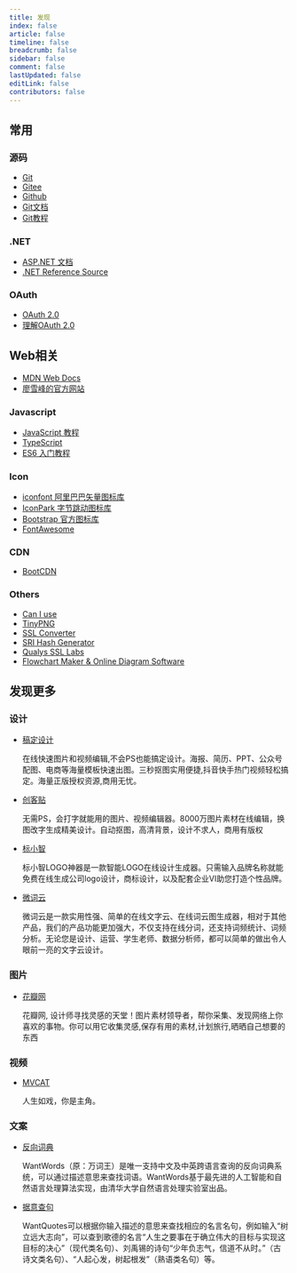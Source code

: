 ```yaml
---
title: 发现
index: false
article: false
timeline: false
breadcrumb: false
sidebar: false
comment: false
lastUpdated: false
editLink: false
contributors: false
---
```


## 常用

### 源码

- [Git](https://git-scm.com/)
- [Gitee](https://gitee.com/)
- [Github](https://github.com/)
- [Git文档](https://git-scm.com/docs)
- [Git教程](https://www.liaoxuefeng.com/wiki/896043488029600)

### .NET

- [ASP.NET 文档](https://learn.microsoft.com/zh-cn/aspnet/core/)
- [.NET Reference Source](https://referencesource.microsoft.com/)

### OAuth

- [OAuth 2.0](https://oauth.net/2/)
- [理解OAuth 2.0](https://www.ruanyifeng.com/blog/2014/05/oauth_2_0.html)

## Web相关

- [MDN Web Docs](https://developer.mozilla.org/zh-CN/)
- [廖雪峰的官方网站](https://www.liaoxuefeng.com/)

### Javascript

- [JavaScript 教程](https://wangdoc.com/javascript/index.html)
- [TypeScript](https://www.typescriptlang.org/)
- [ES6 入门教程](https://es6.ruanyifeng.com/)

### Icon

- [iconfont 阿里巴巴矢量图标库](https://www.iconfont.cn/)
- [IconPark 字节跳动图标库](https://iconpark.oceanengine.com/home)
- [Bootstrap 官方图标库](https://icons.bootcss.com/)
- [FontAwesome](https://fontawesome.com/)

### CDN

- [BootCDN](https://www.bootcdn.cn/)

### Others

- [Can I use](https://caniuse.com/)
- [TinyPNG](https://tinypng.com/)
- [SSL Converter](https://www.sslshopper.com/ssl-converter.html)
- [SRI Hash Generator](https://www.srihash.org/)
- [Qualys SSL Labs](https://www.ssllabs.com/)
- [Flowchart Maker &amp; Online Diagram Software](https://app.diagrams.net)

## 发现更多

### 设计

- [稿定设计](https://www.gaoding.com)

  在线快速图片和视频编辑,不会PS也能搞定设计。海报、简历、PPT、公众号配图、电商等海量模板快速出图。三秒抠图实用便捷,抖音快手热门视频轻松搞定。海量正版授权资源,商用无忧。

- [创客贴](https://www.chuangkit.com)

  无需PS，会打字就能用的图片、视频编辑器。8000万图片素材在线编辑，换图改字生成精美设计。自动抠图，高清背景，设计不求人，商用有版权

- [标小智](https://www.logosc.cn/)

  标小智LOGO神器是一款智能LOGO在线设计生成器。只需输入品牌名称就能免费在线生成公司logo设计，商标设计，以及配套企业VI助您打造个性品牌。

- [微词云](https://www.weiciyun.com/)

  微词云是一款实用性强、简单的在线文字云、在线词云图生成器，相对于其他产品，我们的产品功能更加强大，不仅支持在线分词，还支持词频统计、词频分析。无论您是设计、运营、学生老师、数据分析师，都可以简单的做出令人眼前一亮的文字云设计。

### 图片

- [花瓣网](https://huaban.com/)

  花瓣网, 设计师寻找灵感的天堂！图片素材领导者，帮你采集、发现网络上你喜欢的事物。你可以用它收集灵感,保存有用的素材,计划旅行,晒晒自己想要的东西

### 视频

- [MVCAT](https://www.mvcat.com)

  人生如戏，你是主角。

### 文案

- [反向词典](https://wantwords.net/)

  WantWords（原：万词王）是唯一支持中文及中英跨语言查询的反向词典系统，可以通过描述意思来查找词语。WantWords基于最先进的人工智能和自然语言处理算法实现，由清华大学自然语言处理实验室出品。

- [据意查句](https://wantquotes.net/)

  WantQuotes可以根据你输入描述的意思来查找相应的名言名句，例如输入“树立远大志向”，可以查到歌德的名言“人生之要事在于确立伟大的目标与实现这目标的决心”（现代类名句）、刘禹锡的诗句“少年负志气，信道不从时。”（古诗文类名句）、“人起心发，树起根发”（熟语类名句）等。